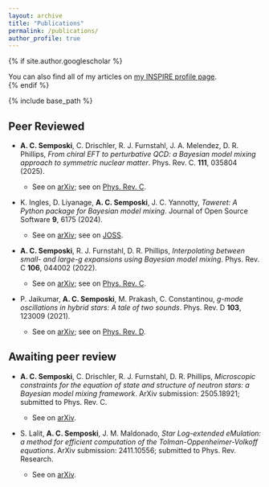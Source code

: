 ```yaml
---
layout: archive
title: "Publications"
permalink: /publications/
author_profile: true
---
```


{% if site.author.googlescholar %}
  <div class="wordwrap">You can also find all of my articles on <a href="https://inspirehep.net/authors/1873033?ui-citation-summary=true">my INSPIRE profile page</a>.</div>
{% endif %}

{% include base_path %}

## Peer Reviewed

* **A. C. Semposki**, C. Drischler, R. J. Furnstahl, J. A. Melendez, D. R. Phillips, _From chiral EFT to perturbative QCD: a Bayesian model mixing approach to symmetric nuclear matter_. Phys. Rev. C. **111**, 035804 (2025).
  * See on [arXiv](https://arxiv.org/abs/2404.06323); see on [Phys. Rev. C](https://journals.aps.org/prc/abstract/10.1103/PhysRevC.111.035804). 

* K. Ingles, D. Liyanage, **A. C. Semposki**, J. C. Yannotty, _Taweret: A Python package for Bayesian model mixing_. Journal of Open Source Software **9**, 6175 (2024).
  * See on [arXiv](https://arxiv.org/abs/2310.20549); see on [JOSS](https://joss.theoj.org/papers/10.21105/joss.06175).

* **A. C. Semposki**, R. J. Furnstahl, D. R. Phillips, _Interpolating between small- and large-g expansions using Bayesian model mixing_. Phys. Rev. C **106**, 044002 (2022).
  * See on [arXiv](https://arxiv.org/abs/2206.04116); see on [Phys. Rev. C](https://journals.aps.org/prc/abstract/10.1103/PhysRevC.106.044002).

* P. Jaikumar, **A. C. Semposki**, M. Prakash, C. Constantinou, _g-mode oscillations in hybrid stars: A tale of two sounds_. Phys. Rev. D **103**, 123009 (2021).
  * See on [arXiv](https://arxiv.org/abs/2101.06349); see on [Phys. Rev. D](https://journals.aps.org/prd/abstract/10.1103/PhysRevD.103.123009).

## Awaiting peer review

* **A. C. Semposki**, C. Drischler, R. J. Furnstahl, D. R. Phillips, _Microscopic constraints for the equation of state and structure of neutron stars: a Bayesian model mixing framework_. ArXiv submission: 2505.18921; submitted to Phys. Rev. C.
  * See on [arXiv](https://arxiv.org/abs/2505.18921).

* S. Lalit, **A. C. Semposki**, J. M. Maldonado, _Star Log-extended eMulation: a method for efficient computation of the Tolman-Oppenheimer-Volkoff equations_. ArXiv submission: 2411.10556; submitted to Phys. Rev. Research.
  * See on [arXiv](https://arxiv.org/abs/2411.10556).
